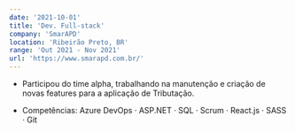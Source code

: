 ```yaml
---
date: '2021-10-01'
title: 'Dev. Full-stack'
company: 'SmarAPD'
location: 'Ribeirão Preto, BR'
range: 'Out 2021 - Nov 2021'
url: 'https://www.smarapd.com.br/'
---
```


- Participou do time alpha, trabalhando na manutenção e criação de novas features para a aplicação de Tributação.

- Competências: Azure DevOps · ASP.NET · SQL · Scrum · React.js · SASS · Git
